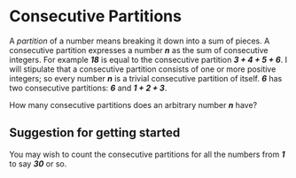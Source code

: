 # Consecutive Partitions

A *partition* of a number means breaking it down into a sum of pieces.
A consecutive partition expresses a number ***n*** as the sum of consecutive 
integers. For example ***18*** is equal to the consecutive partition ***3 + 4 + 5 + 6***.
I will stipulate that a consecutive partition consists of one or more positive 
integers; so every number ***n*** is a trivial consecutive partition of itself.
***6*** has two consecutive partitions: ***6*** and ***1 + 2 + 3***.


How many consecutive partitions does an arbitrary number ***n*** have?


## Suggestion for getting started


You may wish to count the consecutive partitions for all the numbers 
from ***1*** to say ***30*** or so. 



